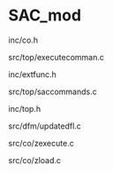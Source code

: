 # SAC_mod
inc/co.h

src/top/executecomman.c

inc/extfunc.h

src/top/saccommands.c

inc/top.h

src/dfm/updatedfl.c

src/co/zexecute.c

src/co/zload.c
